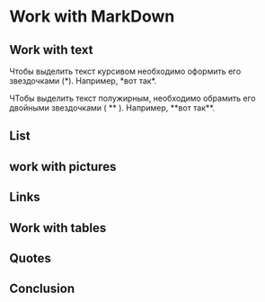 # Work with MarkDown

## Work with text

Чтобы выделить текст курсивом необходимо оформить его звездочками (*). Например, *вот так\*.

ЧТобы выделить текст полужирным, необходимо обрамить его двойными звездочками ( ** ). Например, **вот так\*\*.

## List

## work with pictures

## Links

## Work with tables

## Quotes

## Conclusion
